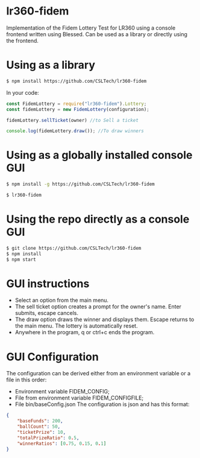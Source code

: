 # lr360-fidem

Implementation of the Fidem Lottery Test for LR360 using a console frontend written using Blessed. Can be used as a library or directly using the frontend.

# Using as a library
```sh
$ npm install https://github.com/CSLTech/lr360-fidem
```

In your code:
```javascript
const FidemLottery = require("lr360-fidem").Lottery;
const fidemLottery = new FidemLottery(configuration);

fidemLottery.sellTicket(owner) //to Sell a ticket

console.log(fidemLottery.draw()); //To draw winners
```

# Using as a globally installed console GUI
```sh
$ npm install -g https://github.com/CSLTech/lr360-fidem

$ lr360-fidem
```

# Using the repo directly as a console GUI
```sh
$ git clone https://github.com/CSLTech/lr360-fidem
$ npm install
$ npm start
```

# GUI instructions
  - Select an option from the main menu.
  - The sell ticket option creates a prompt for the owner's name. Enter submits, escape cancels.
  - The draw option draws the winner and displays them. Escape returns to the main menu. The lottery is automatically reset.
  - Anywhere in the program, q or ctrl+c ends the program.

# GUI Configuration
The configuration can be derived either from an environment variable or a file in this order:
  - Environment variable FIDEM_CONFIG;
  - File from environment variable FIDEM_CONFIGFILE;
  - File bin/baseConfig.json
The configuration is json and has this format:
```json
{
    "baseFunds": 200,
    "ballCount": 50,
    "ticketPrize": 10,
    "totalPrizeRatio": 0.5,
    "winnerRatios": [0.75, 0.15, 0.1]
}
```
